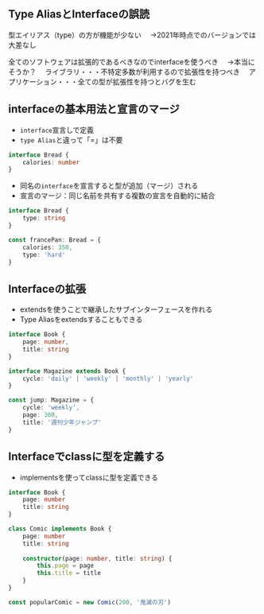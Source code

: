 ## Type AliasとInterfaceの誤読
型エイリアス（type）の方が機能が少ない
　→2021年時点でのバージョンでは大差なし

全てのソフトウェアは拡張的であるべきなのでinterfaceを使うべき
　→本当にそうか？
　ライブラリ・・・不特定多数が利用するので拡張性を持つべき
　アプリケーション・・・全ての型が拡張性を持つとバグを生む

## interfaceの基本用法と宣言のマージ
- `interface`宣言しで定義
- `type Alias`と違って「=」は不要
``` ts
interface Bread {
    calories: number
}
```

- 同名の`interface`を宣言すると型が追加（マージ）される
- 宣言のマージ：同じ名前を共有する複数の宣言を自動的に結合
```ts
interface Bread {
    type: string
}

const francePan: Bread = {
    calories: 350,
    type: 'hard'
}
```


## Interfaceの拡張
- extendsを使うことで継承したサブインターフェースを作れる
- Type Aliasをextendsすることもできる

```ts
interface Book {
    page: number,
    title: string
}

interface Magazine extends Book {
    cycle: 'daily' | 'weekly' | 'monthly' | 'yearly'
}

const jump: Magazine = {
    cycle: 'weekly',
    page: 300,
    title: '週刊少年ジャンプ'
}
```


## Interfaceでclassに型を定義する
- implementsを使ってclassに型を定義できる

```ts
interface Book {
    page: number
    title: string
}

class Comic implements Book {
    page: number
    title: string
    
    constructor(page: number, title: string) {
        this.page = page
        this.title = title
    }
}

const popularComic = new Comic(200, '鬼滅の刃')
```


